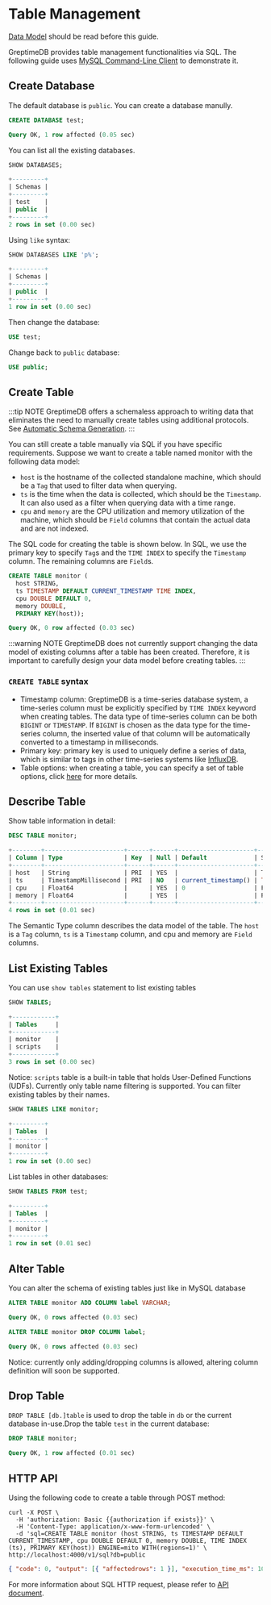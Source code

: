 # Table Management

[Data Model](./concepts/data-model.md) should be read before this guide.

GreptimeDB provides table management functionalities via SQL. The following guide
uses [MySQL Command-Line Client](https://dev.mysql.com/doc/refman/8.0/en/mysql.html) to demonstrate it.

## Create Database

The default database is `public`. You can create a database manully.

```sql
CREATE DATABASE test;
```

```sql
Query OK, 1 row affected (0.05 sec)
```

You can list all the existing databases.

```sql
SHOW DATABASES;
```

```sql
+---------+
| Schemas |
+---------+
| test    |
| public  |
+---------+
2 rows in set (0.00 sec)
```

Using `like` syntax:

```sql
SHOW DATABASES LIKE 'p%';
```

```sql
+---------+
| Schemas |
+---------+
| public  |
+---------+
1 row in set (0.00 sec)
```

Then change the database:

```sql
USE test;
```

Change back to `public` database:

```sql
USE public;
```

## Create Table

:::tip NOTE
GreptimeDB offers a schemaless approach to writing data that eliminates the need to manually create tables using additional protocols. See [Automatic Schema Generation](/user-guide/write-data/overview.md#automatic-schema-generation).
:::

You can still create a table manually via SQL if you have specific requirements.
Suppose we want to create a table named monitor with the following data model:

- `host` is the hostname of the collected standalone machine, which should be a `Tag` that used to filter data when querying.
- `ts` is the time when the data is collected, which should be the `Timestamp`. It can also used as a filter when querying data with a time range.
- `cpu` and `memory` are the CPU utilization and memory utilization of the machine, which should be `Field` columns that contain the actual data and are not indexed.

The SQL code for creating the table is shown below. In SQL, we use the primary key to specify `Tag`s and the `TIME INDEX` to specify the `Timestamp` column. The remaining columns are `Field`s.

```sql
CREATE TABLE monitor (
  host STRING,
  ts TIMESTAMP DEFAULT CURRENT_TIMESTAMP TIME INDEX,
  cpu DOUBLE DEFAULT 0,
  memory DOUBLE,
  PRIMARY KEY(host));
```

```sql
Query OK, 0 row affected (0.03 sec)
```

:::warning NOTE
GreptimeDB does not currently support changing the data model of existing columns after a table has been created.
Therefore, it is important to carefully design your data model before creating tables.
:::

### `CREATE TABLE` syntax

- Timestamp column: GreptimeDB is a time-series database system, a time-series column must
  be explicitly specified by `TIME INDEX` keyword when creating tables. The data type of
  time-series column can be both `BIGINT` or `TIMESTAMP`. If `BIGINT` is chosen as the
  data type for the time-series column, the inserted value of that column will be
  automatically converted to a timestamp in milliseconds.
- Primary key: primary key is used to uniquely define a series of data, which is similar
  to tags in other time-series systems like [InfluxDB][1].
- Table options: when creating a table, you can specify a set of table options, click [here](../reference/sql/create.md#table-options) for more details.

[1]: https://docs.influxdata.com/influxdb/v1.8/concepts/glossary/#tag-key

## Describe Table

Show table information in detail:

```sql
DESC TABLE monitor;
```

```sql
+--------+----------------------+------+------+---------------------+---------------+
| Column | Type                 | Key  | Null | Default             | Semantic Type |
+--------+----------------------+------+------+---------------------+---------------+
| host   | String               | PRI  | YES  |                     | TAG           |
| ts     | TimestampMillisecond | PRI  | NO   | current_timestamp() | TIMESTAMP     |
| cpu    | Float64              |      | YES  | 0                   | FIELD         |
| memory | Float64              |      | YES  |                     | FIELD         |
+--------+----------------------+------+------+---------------------+---------------+
4 rows in set (0.01 sec)
```

The Semantic Type column describes the data model of the table. The `host` is a `Tag` column, `ts` is a `Timestamp` column, and cpu and memory are `Field` columns.

## List Existing Tables

You can use `show tables` statement to list existing tables

```sql
SHOW TABLES;
```

```sql
+------------+
| Tables     |
+------------+
| monitor    |
| scripts    |
+------------+
3 rows in set (0.00 sec)
```

Notice: `scripts` table is a built-in table that holds User-Defined Functions (UDFs).
Currently only table name filtering is supported. You can filter existing tables by their names.

```sql
SHOW TABLES LIKE monitor;
```

```sql
+---------+
| Tables  |
+---------+
| monitor |
+---------+
1 row in set (0.00 sec)
```

List tables in other databases:

```sql
SHOW TABLES FROM test;
```

```sql
+---------+
| Tables  |
+---------+
| monitor |
+---------+
1 row in set (0.01 sec)
```

## Alter Table

You can alter the schema of existing tables just like in MySQL database

```sql
ALTER TABLE monitor ADD COLUMN label VARCHAR;
```

```sql
Query OK, 0 rows affected (0.03 sec)
```

```sql
ALTER TABLE monitor DROP COLUMN label;
```

```sql
Query OK, 0 rows affected (0.03 sec)
```

Notice: currently only adding/dropping columns is allowed, altering column definition will soon be supported.

## Drop Table

`DROP TABLE [db.]table` is used to drop the table in `db` or the current database in-use.Drop the table `test` in the current database:

```sql
DROP TABLE monitor;
```

```sql
Query OK, 1 row affected (0.01 sec)
```

## HTTP API

Using the following code to create a table through POST method:

```shell
curl -X POST \
  -H 'authorization: Basic {{authorization if exists}}' \
  -H 'Content-Type: application/x-www-form-urlencoded' \
  -d 'sql=CREATE TABLE monitor (host STRING, ts TIMESTAMP DEFAULT CURRENT_TIMESTAMP, cpu DOUBLE DEFAULT 0, memory DOUBLE, TIME INDEX (ts), PRIMARY KEY(host)) ENGINE=mito WITH(regions=1)' \
http://localhost:4000/v1/sql?db=public
```

```json
{ "code": 0, "output": [{ "affectedrows": 1 }], "execution_time_ms": 10 }
```

For more information about SQL HTTP request, please refer to [API document](/reference/sql/http-api.md).
